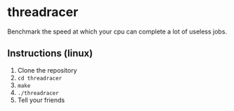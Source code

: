 # threadracer
Benchmark the speed at which your cpu can complete a lot of useless jobs.

## Instructions (linux)
1. Clone the repository
2. `cd threadracer`
3. `make`
4. `./threadracer`
5. Tell your friends

